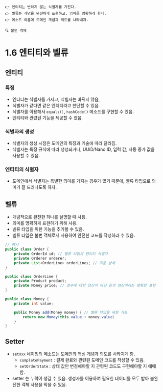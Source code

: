 ```
👉 엔티티는 변하지 않는 식별자를 가진다.
👉 벨류는 개념을 완전하게 표현하고, 의미를 명확하게 한다.
👉 메소드 이름에 도메인 개념과 의도를 나타내자.

🔍 불변 객체
```

# 1.6 엔티티와 벨류
## 엔티티
### 특징
- 엔티티는 식별자를 가지고, 식별자는 바뀌지 않음,
- 식별자가 같다면 같은 엔티티라고 판단할 수 있음. 
- 식별자를 이용해서 `equals()`, `hashCode()` 메소드를 구현할 수 있음.
- 엔티티와 관련된 기능을 제공할 수 있음.

### 식별자의 생성
- 식별자의 생성 시점은 도메인의 특징과 기술에 따라 달라짐.
- 식별자는 특정 규칙에 따라 생성되거나, UUID/Nano ID, 입력 값, 자동 증가 값을 사용할 수 있음.

### 엔티티의 식별자
- 도메인에서 식별자는 특별한 의미를 가지는 경우가 많기 때문에, 벨류 타입으로 의미가 잘 드러나도록 하자.


## 벨류
- 개념적으로 완전한 하나를 설명할 때 사용.
- 의미를 명확하게 표현하기 위해 사용.
- 벨류 타입을 위한 기능을 추가할 수 있음.
- 벨류 타입은 불변 객체로서 사용하여 안전한 코드를 작성하라 수 있음.

```java
// 예시
public class Order {
    private OrderId id; // 벨류 타입의 엔티티 식별자
    private Orderer orderer;
    private List<OrderLine> orderLines; // 주문 상세
}

public class OrderLine {
    private Product product;
    private Money price; // 정수에 대한 연산이 아닌 돈의 연산이라는 명확한 표현
}

public class Money {
    private int value;

    public Money add(Money money) { // 벨류 타입을 위한 기능
        return new Money(this.value + money.value)
    }
}
```

## Setter
- `setXxx` 네이밍의 메소드는 도메인의 핵심 개념과 의도를 사라지게 함.
    - `completePayment` : 결제 완료와 관련된 도메인 코드를 작성할 수 있음.
    - `setOrderState` : 상태 값만 변경해야할 지 관련된 코드도 구현해야할 지 애매함.
- setter 는 누락이 생길 수 있음. 생성자를 이용하여 필요한 데이터를 모두 받아 불완전한 객체 사용을 막을 수 있음.
